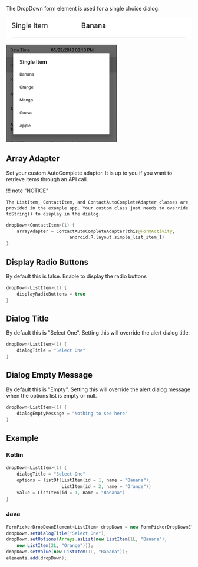 The DropDown form element is used for a single choice dialog.

![Example](/images/Dropdown1.PNG)

<img src="../../images/Dropdown2.PNG" alt="Example" width="300px"/>

## Array Adapter

Set your custom AutoComplete adapter. It is up to you if you want to retrieve items through an API call.

!!! note "NOTICE"

    The ListItem, ContactItem, and ContactAutoCompleteAdapter classes are provided in the example app. Your custom class just needs to override toString() to display in the dialog.

```kotlin
dropDown<ContactItem>(1) {
    arrayAdapter = ContactAutoCompleteAdapter(this@FormActivity,
                        android.R.layout.simple_list_item_1)
}
```

## Display Radio Buttons

By default this is false.
Enable to display the radio buttons

```kotlin
dropDown<ListItem>(1) {
    displayRadioButtons = true
}
```

## Dialog Title

By default this is "Select One".
Setting this will override the alert dialog title.

```kotlin
dropDown<ListItem>(1) {
    dialogTitle = "Select One"
}
```

## Dialog Empty Message

By default this is "Empty".
Setting this will override the alert dialog message when the options list is empty or null.

```kotlin
dropDown<ListItem>(1) {
    dialogEmptyMessage = "Nothing to see here"
}
```

## Example

### Kotlin

```kotlin
dropDown<ListItem>(1) {
    dialogTitle = "Select One"
    options = listOf(ListItem(id = 1, name = "Banana"),
                     ListItem(id = 2, name = "Orange"))
    value = ListItem(id = 1, name = "Banana")
}
```

### Java

```java
FormPickerDropDownElement<ListItem> dropDown = new FormPickerDropDownElement<>(1);
dropDown.setDialogTitle("Select One");
dropDown.setOptions(Arrays.asList(new ListItem(1L, "Banana"),
    new ListItem(2L, "Orange")));
dropDown.setValue(new ListItem(1L, "Banana"));
elements.add(dropDown);
```
